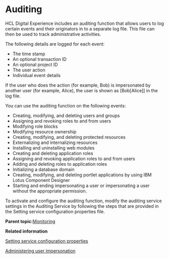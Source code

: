 # Auditing 

HCL Digital Experience includes an auditing function that allows users to log certain events and their originators in to a separate log file. This file can then be used to track administrative activities.

The following details are logged for each event:

-   The time stamp
-   An optional transaction ID
-   An optional project ID
-   The user action
-   Individual event details

If the user who does the action \(for example, Bob\) is impersonated by another user \(for example, Alice\), the user is shown as \[Bob\[Alice\]\] in the log file.

You can use the auditing function on the following events:

-   Creating, modifying, and deleting users and groups
-   Assigning and revoking roles to and from users
-   Modifying role blocks
-   Modifying resource ownership
-   Creating, modifying, and deleting protected resources
-   Externalizing and internalizing resources
-   Installing and uninstalling web modules
-   Creating and deleting application roles
-   Assigning and revoking application roles to and from users
-   Adding and deleting roles to application roles
-   Initializing a database domain
-   Creating, modifying, and deleting portlet applications by using IBM Lotus Component Designer
-   Starting and ending impersonating a user or impersonating a user without the appropriate permission.

To activate and configure the auditing function, modify the auditing service settings in the Auditing Service by following the steps that are provided in the Setting service configuration properties file.

**Parent topic:**[Monitoring ](../admin-system/monitoring_parent.md)

**Related information**  


[Setting service configuration properties ](../admin-system/adsetcfg.md)

[Administering user impersonation ](../admin-system/impers_user.md)

